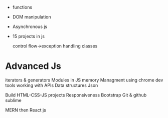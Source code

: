 * functions
* DOM manipulation 
* Asynchronous js
* 15 projects in js
 
  control flow->exception handling
  classes 
# Advanced Js 
  iterators & generators 
  Modules in JS 
  memory Managment
  using chrome dev tools 
  working with APIs 
  Data structures 
  Json 

Build HTML-CSS-JS projects 
Responsiveness 
Bootstrap
Git & github 
sublime 

MERN
then React js